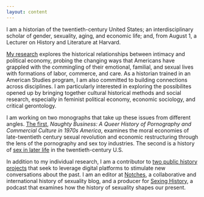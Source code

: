 ```yaml
---
layout: content
---
```

I am a historian of the twentieth-century United States; an interdisciplinary scholar of gender, sexuality, aging, and economic life; and, from August 1, a Lecturer on History and Literature at Harvard.

[My research](/research) explores the historical relationships between intimacy and political economy, probing the changing ways that Americans have grappled with the commingling of their emotional, familial, and sexual lives with formations of labor, commerce, and care. As a historian trained in an American Studies program, I am also committed to building connections across disciplines. I am particularly interested in exploring the possibilites opened up by bringing together cultural historical methods and social research, especially in feminist political economy, economic sociology, and critical gerontology.

I am working on two monographs that take up these issues from different angles. [The first](/research), *Naughty Business: A Queer History of Pornography and Commercial Culture in 1970s America*, examines the moral economies of late-twentieth century sexual revolution and economic restructuring through the lens of the pornography and sex toy industries. The second is a history of [sex in later life](/research) in the twentieth-century U.S.

In addition to my individual research, I am a contributor to [two public history projects](/public_history) that seek to leverage digital platforms to stimulate new conversations about the past. I am an editor at [Notches](http://notchesblog.com), a collaborative and international history of sexuality blog, and a producer for [Sexing History](sexinghistory.com), a podcast that examines how the history of sexuality shapes our present.

